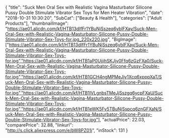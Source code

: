 {
	"title": "Suck Men Oral Sex with Realistic Vagina Masturbator Silicone Pussy Double Stimulate Vibrator Sex Toys for Men Heater Vibration",
	"date": "2018-10-31 10:30:20",
	"SubCat": ["Beauty & Health"],
	"categories": ["Adult Products"],
	"thumbnailImage": "https://ae01.alicdn.com/kf/HTB13dIfFr1YBuNjSszeq6yblFXay/Suck-Men-Oral-Sex-with-Realistic-Vagina-Masturbator-Silicone-Pussy-Double-Stimulate-Vibrator-Sex-Toys-for.jpg_220x220.jpg",
	"BigImage": ["https://ae01.alicdn.com/kf/HTB13dIfFr1YBuNjSszeq6yblFXay/Suck-Men-Oral-Sex-with-Realistic-Vagina-Masturbator-Silicone-Pussy-Double-Stimulate-Vibrator-Sex-Toys-for.jpg","https://ae01.alicdn.com/kf/HTB1aP0UjjihSKJjy0Ffq6zGzFXa0/Suck-Men-Oral-Sex-with-Realistic-Vagina-Masturbator-Silicone-Pussy-Double-Stimulate-Vibrator-Sex-Toys-for.jpg","https://ae01.alicdn.com/kf/HTB1GCH4ngMPMeJjy1Xcq6xpppXaT/Suck-Men-Oral-Sex-with-Realistic-Vagina-Masturbator-Silicone-Pussy-Double-Stimulate-Vibrator-Sex-Toys-for.jpg","https://ae01.alicdn.com/kf/HTB1IVLgnbsTMeJjSszgq6ycpFXaU/Suck-Men-Oral-Sex-with-Realistic-Vagina-Masturbator-Silicone-Pussy-Double-Stimulate-Vibrator-Sex-Toys-for.jpg","https://ae01.alicdn.com/kf/HTB1eWK5Fv5TBuNjSspcq6znGFXaN/Suck-Men-Oral-Sex-with-Realistic-Vagina-Masturbator-Silicone-Pussy-Double-Stimulate-Vibrator-Sex-Toys-for.jpg"],
	"actualPrice": 22.03,
	"comparePrice": 32.88,
	"linkurl": "http://s.click.aliexpress.com/e/bW8PZ01i",
	"inStock": 131
}
